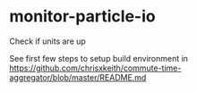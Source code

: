 # monitor-particle-io
Check if units are up

See first few steps to setup build environment in https://github.com/chrisxkeith/commute-time-aggregator/blob/master/README.md
